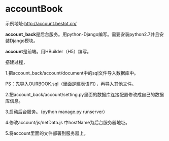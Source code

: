 # accountBook
<p>示例地址:<a href="http://account.bestot.cn/">http://account.bestot.cn/</a></p>
<p><b>account_back</b>是后台服务。用python-Django编写。需要安装python2.7并且安装Django模块。</p>
<p><b>account</b>是前端。用HBuilder（H5）编写。</p>
<p>搭建过程，</p>
<p>1.把account_back/account/document中的sql文件导入数据库中。</p>
<p>PS：先导入OURBOOK.sql（里面是建表语句），再导入其他文件。</p>
<p>2.把account_back/account/setting.py里面的数据库连接配置修改成自己的数据库信息。</p>
<p>3.启动后台服务。（python manage.py runserver）</p>
<p>4.修改account/js/netData.js 中hostName为后台服务器地址。</p>
<p>5.将account里面的文件部署到服务器上。</p>
